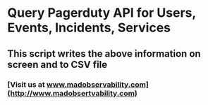 # Query Pagerduty API for Users, Events, Incidents, Services
## This script writes the above information on screen and to CSV file
### [Visit us at www.madobservability.com](http://www.madobsertvability.com)